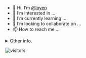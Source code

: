 - 👋 Hi, I’m [@loyep](https://github.com/loyep)
- 👀 I’m interested in ...
- 🌱 I’m currently learning ...
- 💞️ I’m looking to collaborate on ...
- 📫 How to reach me ...

<details>
  <summary>Other info.</summary>
  <br>

<!--START_SECTION:waka-->

```txt
TypeScript       4 hrs 45 mins   ████████████████████▒░░░░   80.95 %
Vue.js           26 mins         ██░░░░░░░░░░░░░░░░░░░░░░░   07.39 %
YAML             20 mins         █▒░░░░░░░░░░░░░░░░░░░░░░░   05.74 %
JavaScript       11 mins         ▓░░░░░░░░░░░░░░░░░░░░░░░░   03.14 %
Bash             5 mins          ▒░░░░░░░░░░░░░░░░░░░░░░░░   01.54 %
```

<!--END_SECTION:waka-->

</details>

![visitors](https://visitor-badge.glitch.me/badge?page_id=loyep.loyep)
